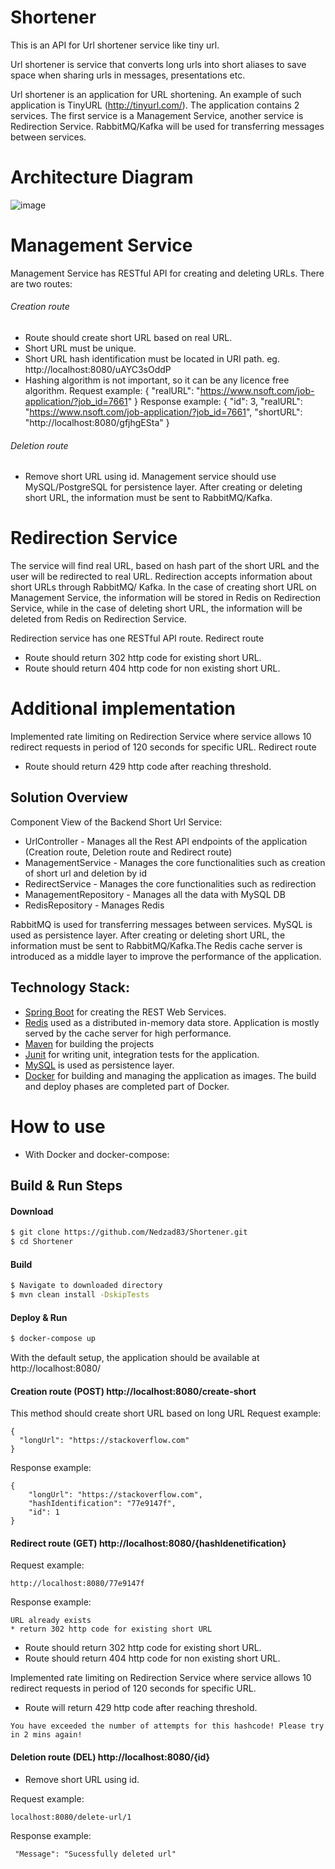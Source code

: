 # Shortener

This is an API for Url shortener service like tiny url. 

Url shortener is service that converts long urls into short aliases to save space when sharing urls in messages, presentations etc.

Url shortener is an application for URL shortening. An example of such application is
TinyURL (http://tinyurl.com/). The application contains 2 services. The first service is a
Management Service, another service is Redirection Service. RabbitMQ/Kafka will be used
for transferring messages between services.

# Architecture Diagram
![image](https://user-images.githubusercontent.com/4907367/142269024-c4fca3d2-0b87-4276-99de-9f45dfaa0d19.png)

# Management Service
Management Service has RESTful API for creating and deleting URLs. There are two
routes:

###### Creation route
* Route should create short URL based on real URL.
* Short URL must be unique.
* Short URL hash identification must be located in URI path. eg.
http://localhost:8080/uAYC3sOddP
* Hashing algorithm is not important, so it can be any licence free algorithm.
Request example:
{
"realURL": "https://www.nsoft.com/job-application/?job_id=7661"
}
Response example:
{
"id": 3,
"realURL": "https://www.nsoft.com/job-application/?job_id=7661",
"shortURL": "http://localhost:8080/gfjhgESta"
}

###### Deletion route
* Remove short URL using id.
Management service should use MySQL/PostgreSQL for persistence layer.
After creating or deleting short URL, the information must be sent to RabbitMQ/Kafka.

# Redirection Service
The service will find real URL, based on hash part of the short URL and the user will be
redirected to real URL. Redirection accepts information about short URLs through RabbitMQ/
Kafka. In the case of creating short URL on Management Service, the information will be stored
in Redis on Redirection Service, while in the case of deleting short URL, the information will be
deleted from Redis on Redirection Service.

Redirection service has one RESTful API route.
Redirect route
* Route should return 302 http code for existing short URL.
* Route should return 404 http code for non existing short URL.

# Additional implementation

Implemented rate limiting on Redirection Service where service allows 10 redirect requests in
period of 120 seconds for specific URL.
Redirect route
* Route should return 429 http code after reaching threshold.

## Solution Overview

Component View of the Backend Short Url Service:
* UrlController - Manages all the Rest API endpoints of the application (Creation route, Deletion route and Redirect route)
* ManagementService - Manages the core functionalities such as creation of short url and deletion by id
* RedirectService - Manages the core functionalities such as redirection
* ManagementRepository - Manages all the data with MySQL DB
* RedisRepository - Manages Redis

RabbitMQ is used for transferring messages between services. MySQL is used as persistence layer.
After creating or deleting short URL, the information must be sent to RabbitMQ/Kafka.The Redis cache server is introduced as a middle layer to improve the performance of the application.

## Technology Stack:
* [Spring Boot](http://spring.io/projects/spring-boot) for creating the REST Web Services.
* [Redis](https://redis.io/) used as a distributed in-memory data store. Application is mostly served by the cache server for high performance.
* [Maven](https://maven.apache.org/) for building the projects
* [Junit](https://junit.org/) for writing unit, integration tests for the application. 
* [MySQL](https://www.mysql.com/) is used as persistence layer.
* [Docker](https://www.docker.com/) for building and managing the application as images. The build and deploy phases are completed part of Docker.

# How to use 
+ With Docker and docker-compose: 

## Build & Run Steps
#### Download
```sh
$ git clone https://github.com/Nedzad83/Shortener.git
$ cd Shortener 
```

#### Build
```sh
$ Navigate to downloaded directory
$ mvn clean install -DskipTests
```
#### Deploy & Run
```sh
$ docker-compose up
```
With the default setup, the application should be available at http://localhost:8080/

#### Creation route (POST) http://localhost:8080/create-short

This method should create short URL based on long URL
Request example:
```
{
  "longUrl": "https://stackoverflow.com"
}
```
Response example:
```
{
    "longUrl": "https://stackoverflow.com",
    "hashIdentification": "77e9147f",
    "id": 1
}
```
#### Redirect route (GET) http://localhost:8080/{hashIdenetification}
Request example:
```
http://localhost:8080/77e9147f
```
Response example:
```
URL already exists
* return 302 http code for existing short URL
```

* Route should return 302 http code for existing short URL.
* Route should return 404 http code for non existing short URL.

Implemented rate limiting on Redirection Service where service allows 10 redirect requests in
period of 120 seconds for specific URL.

* Route will return 429 http code after reaching threshold.
```
You have exceeded the number of attempts for this hashcode! Please try in 2 mins again!
```
#### Deletion route (DEL) http://localhost:8080/{id}
* Remove short URL using id.

Request example:
```
localhost:8080/delete-url/1
```
Response example:
```
 "Message": "Sucessfully deleted url"
```




